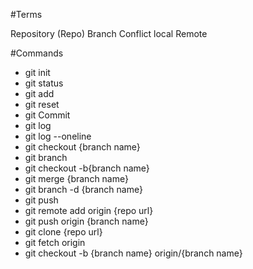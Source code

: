 #Terms

Repository (Repo)
Branch
Conflict
local
Remote

#Commands

- git init
- git status
- git add
- git reset
- git Commit
- git log
- git log --oneline
- git checkout {branch name}
- git branch
- git checkout -b{branch name}
- git merge {branch name}
- git branch -d {branch name}
- git push
- git remote add origin {repo url}
- git push origin {branch name}
- git clone {repo url}
- git fetch origin
- git checkout -b {branch name} origin/{branch name}